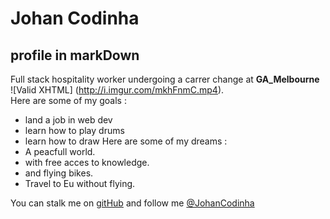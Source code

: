 Johan Codinha
=============
profile in markDown
-------------------

Full stack hospitality worker undergoing a carrer change at **GA_Melbourne**  
![Valid XHTML] (http://i.imgur.com/mkhFnmC.mp4).  
Here are some of my goals :  
- land a job in web dev
- learn how to play drums
- learn how to draw
Here are some of my dreams :
- A peacfull world.
- with free acces to knowledge.
- and flying bikes.
- Travel to Eu without flying.

You can stalk me on [gitHub](https://github.com/JohanCodinha) and follow me [@JohanCodinha](https://twitter.com/JohanCodinha)
